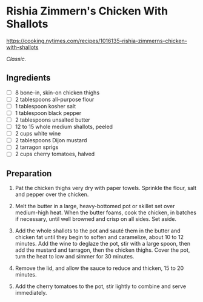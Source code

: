 # Rishia Zimmern's Chicken With Shallots

https://cooking.nytimes.com/recipes/1016135-rishia-zimmerns-chicken-with-shallots

*Classic.*

## Ingredients

* [ ] 8 bone-in, skin-on chicken thighs
* [ ] 2 tablespoons all-purpose flour
* [ ] 1 tablespoon kosher salt
* [ ] 1 tablespoon black pepper
* [ ] 2 tablespoons unsalted butter
* [ ] 12 to 15 whole medium shallots, peeled
* [ ] 2 cups white wine
* [ ] 2 tablespoons Dijon mustard
* [ ] 2 tarragon sprigs
* [ ] 2 cups cherry tomatoes, halved

## Preparation

1.  Pat the chicken thighs very dry with paper towels. Sprinkle the
    flour, salt and pepper over the chicken.

2.  Melt the butter in a large, heavy-bottomed pot or skillet set over
    medium-high heat. When the butter foams, cook the chicken, in
    batches if necessary, until well browned and crisp on all sides. Set
    aside.

3.  Add the whole shallots to the pot and sauté them in the butter and
    chicken fat until they begin to soften and caramelize, about 10 to
    12 minutes. Add the wine to deglaze the pot, stir with a large
    spoon, then add the mustard and tarragon, then the chicken
    thighs. Cover the pot, turn the heat to low and simmer for 30
    minutes.

4.  Remove the lid, and allow the sauce to reduce and thicken, 15 to 20
    minutes.

5.  Add the cherry tomatoes to the pot, stir lightly to combine and
    serve immediately.

